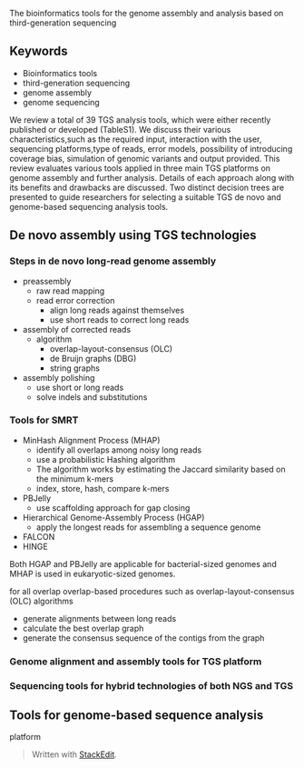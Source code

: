 The bioinformatics tools for the genome assembly and
analysis based on third-generation sequencing

## Keywords
- Bioinformatics tools
- third-generation sequencing
- genome assembly
- genome sequencing

We review a total of 39 TGS analysis tools, which were either recently published or developed (TableS1).
We discuss their various characteristics,such as the required input, interaction with the user, sequencing platforms,type of reads, error models, possibility of introducing coverage bias, simulation of genomic variants and output provided.
This review evaluates various tools applied in three main TGS platforms on genome assembly and further analysis.
Details of each approach along with its benefits and drawbacks are discussed. 
Two distinct decision trees are presented to guide researchers for selecting a suitable TGS de novo and genome-based sequencing analysis tools.
## De novo assembly using TGS technologies
### Steps in de novo long-read genome assembly
- preassembly
	- raw read mapping
	- read error correction
		- align long reads against themselves
		- use short reads to correct long reads 
- assembly of corrected reads
	- algorithm
		- overlap-layout-consensus (OLC)
		- de Bruijn graphs (DBG)
		- string graphs
- assembly polishing
	- use short or long reads
	- solve indels and substitutions

### Tools for SMRT
- MinHash Alignment Process (MHAP)
	- identify all overlaps among noisy long reads
	- use a probabilistic Hashing algorithm
	- The algorithm works by estimating the Jaccard similarity based on the minimum k-mers
	- index, store, hash, compare k-mers
- PBJelly
	- use scaffolding approach for gap closing
- Hierarchical Genome-Assembly Process (HGAP)
	- apply the longest reads for assembling a sequence genome
- FALCON
- HINGE 

Both HGAP and PBJelly are applicable for bacterial-sized genomes and MHAP is used in eukaryotic-sized genomes. 

for all overlap
overlap-based procedures such as overlap-layout-consensus (OLC) algorithms
- generate alignments between long reads
- calculate the best overlap graph
- generate the consensus sequence of the contigs from the graph
### Genome alignment and assembly tools for TGS platform
### Sequencing tools for hybrid technologies of both NGS and TGS

## Tools for genome-based sequence analysis
platform
> Written with [StackEdit](https://stackedit.io/).
<!--stackedit_data:
eyJoaXN0b3J5IjpbLTIxNDEwMTMzODgsLTE1MDA1MjMzNDIsMT
Q3NzA5MTIzMCw4Nzk2MjY4OTUsMjEwODgwNTI5OSwzNTcxMzQ2
MzQsLTE3Mjk1MTQ2ODAsLTEwMDIwOTE2NjQsMTY4ODYxNjc3My
wtMTU1NTUxNTM2LDE1NjIwNDc1NywxNTYyMDQ3NTcsODgxMjUw
Mzc0LC0zNjAzNjM2NTIsLTE5ODAxNDQxNDUsOTQ1OTE3ODk5LC
0xNzkyMTcxOTc0LDU2NTkyNjM2MiwxNDI1Njc4NDUwLDc0MzYx
NTkzNF19
-->